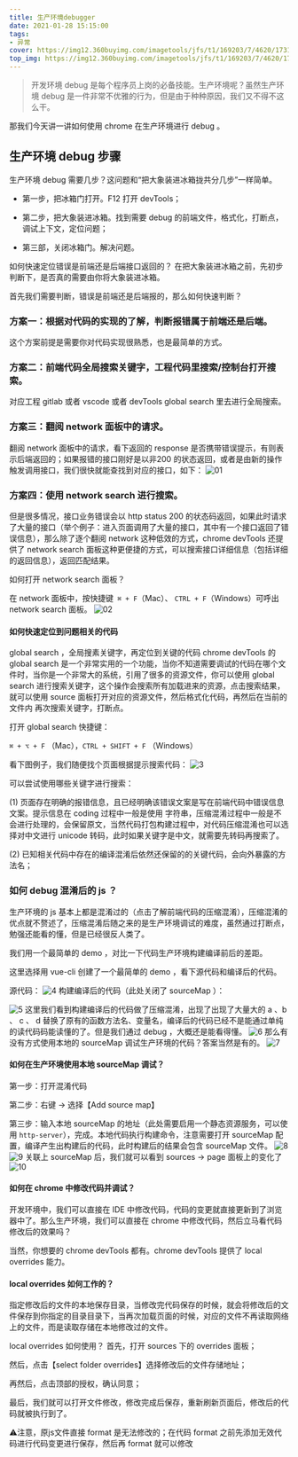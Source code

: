 ```yaml
---
title: 生产环境debugger
date: 2021-01-28 15:15:00
tags:
- 异常
cover: https://img12.360buyimg.com/imagetools/jfs/t1/169203/7/4620/173190/601266a8E8ad356b4/4fdec47d3f9e5259.png
top_img: https://img12.360buyimg.com/imagetools/jfs/t1/169203/7/4620/173190/601266a8E8ad356b4/4fdec47d3f9e5259.png
---
```


> 开发环境 debug 是每个程序员上岗的必备技能。生产环境呢？虽然生产环境 debug 是一件非常不优雅的行为，但是由于种种原因，我们又不得不这么干。

那我们今天讲一讲如何使用 chrome 在生产环境进行 debug 。

## 生产环境 debug 步骤
生产环境 debug 需要几步？这问题和“把大象装进冰箱拢共分几步”一样简单。

- 第一步，把冰箱门打开。F12 打开 devTools；

- 第二步，把大象装进冰箱。找到需要 debug 的前端文件，格式化，打断点，调试上下文，定位问题；

- 第三部，关闭冰箱门。解决问题。

如何快速定位错误是前端还是后端接口返回的？
在把大象装进冰箱之前，先初步判断下，是否真的需要由你将大象装进冰箱。

首先我们需要判断，错误是前端还是后端报的，那么如何快速判断？

### 方案一：根据对代码的实现的了解，判断报错属于前端还是后端。
这个方案前提是需要你对代码实现很熟悉，也是最简单的方式。

### 方案二：前端代码全局搜索关键字，工程代码里搜索/控制台打开搜索。
对应工程 gitlab 或者 vscode 或者 devTools global search 里去进行全局搜索。

### 方案三：翻阅 network 面板中的请求。
翻阅 network 面板中的请求，看下返回的 response 是否携带错误提示，有则表示后端返回的；如果报错的接口刚好是以非200 的状态返回，或者是由新的操作触发调用接口，我们很快就能查找到对应的接口，如下：
![01](01.gif)

### 方案四：使用 network search 进行搜索。
但是很多情况，接口业务错误会以 http status 200 的状态码返回，如果此时请求了大量的接口（举个例子：进入页面调用了大量的接口，其中有一个接口返回了错误信息），那么除了逐个翻阅 network 这种低效的方式，chrome devTools 还提供了 network search 面板这种更便捷的方式，可以搜索接口详细信息（包括详细的返回信息），返回匹配结果。

如何打开 network search 面板？

在 network 面板中，按快捷键` ⌘ + F`（Mac）、 `CTRL + F`（Windows）可呼出 network search 面板。
![02](02.png)

#### 如何快速定位到问题相关的代码
global search ，全局搜素关键字，再定位到关键的代码
chrome devTools 的 global search 是一个非常实用的一个功能，当你不知道需要调试的代码在哪个文件时，当你是一个非常大的系统，引用了很多的资源文件，你可以使用 global search 进行搜索关键字，这个操作会搜索所有加载进来的资源，点击搜索结果，就可以使用 source 面板打开对应的资源文件，然后格式化代码，再然后在当前的文件内 再次搜索关键字，打断点。

打开 global search 快捷键：

`⌘ + ⌥ + F` （Mac），`CTRL + SHIFT + F` （Windows）

看下图例子，我们随便找个页面根据提示搜索代码：
![3](3.gif)

可以尝试使用哪些关键字进行搜索：

(1) 页面存在明确的报错信息，且已经明确该错误文案是写在前端代码中错误信息文案。提示信息在 coding 过程中一般是使用 字符串，压缩混淆过程中一般是不会进行处理的，会保留原文，当然代码打包构建过程中，对代码压缩混淆也可以选择对中文进行 unicode 转码，此时如果关键字是中文，就需要先转码再搜索了。

(2) 已知相关代码中存在的编译混淆后依然还保留的的关键代码，会向外暴露的方法名；

### 如何 debug 混淆后的 js ？
生产环境的 js 基本上都是混淆过的（点击了解前端代码的压缩混淆），压缩混淆的优点就不赘述了，压缩混淆后随之来的是生产环境调试的难度，虽然通过打断点，勉强还能看的懂，但是已经很反人类了。

我们用一个最简单的 demo ，对比一下代码生产环境构建编译前后的差距。

这里选择用 vue-cli 创建了一个最简单的 demo ，看下源代码和编译后的代码。

源代码：
![4](4.png)
构建编译后的代码（此处关闭了 sourceMap ）：

![5](5.png)
这里我们看到构建编译后的代码做了压缩混淆，出现了出现了大量大的 a 、b 、 c 、 d 替换了原有的函数方法名、变量名，编译后的代码已经不是能通过单纯的读代码码能读懂的了。但是我们通过 debug ，大概还是能看得懂。
![6](6.png)
那么有没有方式使用本地的 sourceMap 调试生产环境的代码？答案当然是有的。
![7](7.png)

#### 如何在生产环境使用本地 sourceMap 调试？
第一步：打开混淆代码

第二步：右键 -> 选择【Add source map】

第三步：输入本地 sourceMap 的地址（此处需要启用一个静态资源服务，可以使用 `http-server`），完成。本地代码执行构建命令，注意需要打开 sourceMap 配置，编译产生出构建后的代码，此时构建后的结果会包含 sourceMap 文件。
![8](8.png)
![9](9.png)
关联上 sourceMap 后，我们就可以看到 sources -> page 面板上的变化了
![10](10.png)

#### 如何在 chrome 中修改代码并调试？
开发环境中，我们可以直接在 IDE 中修改代码，代码的变更就直接更新到了浏览器中了。那么生产环境，我们可以直接在 chrome 中修改代码，然后立马看代码修改后的效果吗？

当然，你想要的 chrome devTools 都有。chrome devTools 提供了 local overrides 能力。

#### local overrides 如何工作的？
指定修改后的文件的本地保存目录，当修改完代码保存的时候，就会将修改后的文件保存到你指定的目录目录下，当再次加载页面的时候，对应的文件不再读取网络上的文件，而是读取存储在本地修改过的文件。

local overrides 如何使用？
首先，打开 sources 下的 overrides 面板；

然后，点击【select folder overrides】选择修改后的文件存储地址；

再然后，点击顶部的授权，确认同意；


最后，我们就可以打开文件修改，修改完成后保存，重新刷新页面后，修改后的代码就被执行到了。

⚠️注意，原js文件直接 format 是无法修改的；在代码 format 之前先添加无效代码进行代码变更进行保存，然后再 format 就可以修改